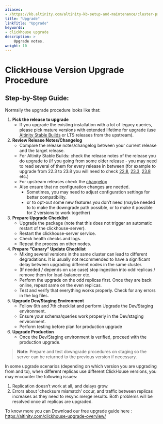 ```yaml
---
aliases:
- /https://kb.altinity.com/altinity-kb-setup-and-maintenance/cluster-production-configuration-guide/version-upgrades/
title: "Upgrade"
linkTitle: "Upgrade"
keywords:
- clickhouse upgrade
description: >
    Upgrade notes.
weight: 10
---
```


# ClickHouse Version Upgrade Procedure

## Step-by-Step Guide:

Normally the upgrade procedure looks like that:

1) **Pick the release to upgrade**
   - If you upgrade the existing installation with a lot of legacy queries, please pick mature versions with extended lifetime for upgrade (use [Altinity Stable Builds](https://docs.altinity.com/altinitystablebuilds/) or LTS releases from the upstream).
2) **Review Release Notes/Changelog**
   - Compare the release notes/changelog between your current release and the target release.
   - For Altinity Stable Builds: check the release notes of the release you do upgrade to (if you going from some older release - you may need to read several of them for every release in between (for example to upgrade from 22.3 to 23.8  you will need to check [22.8](https://docs.altinity.com/releasenotes/altinity-stable-release-notes/22.8/),
   [23.3](https://docs.altinity.com/releasenotes/altinity-stable-release-notes/23.3/), 
   [23.8](https://docs.altinity.com/releasenotes/altinity-stable-release-notes/23.8/)  etc.)
   - For upstream releases check the [changelog](https://github.com/ClickHouse/ClickHouse/blob/master/CHANGELOG.md)
   - Also ensure that no configuration changes are needed.
       - Sometimes, you may need to adjust configuration settings for better compatibility.
       - or to opt-out some new features you don’t need (maybe needed to to make the downgrade path possible, or to make it possible for 2 versions to work together)
3) **Prepare Upgrade Checklist**
   - Upgrade the package (note that this does not trigger an automatic restart of the clickhouse-server).
   - Restart the clickhouse-server service.
   - Check health checks and logs.
   - Repeat the process on other nodes.
4) **Prepare “Canary” Update Checklist**
   - Mixing several versions in the same cluster can lead to different degradations. It is usually not recommended to have a significant delay between upgrading different nodes in the same cluster.
   - (If needed / depends on use case) stop ingestion into odd replicas / remove them for load-balancer etc.
   - Perform the upgrade on the odd replicas first. Once they are back online, repeat same on the even replicas.
   - Test and verify that everything works properly. Check for any errors in the log files.
5) **Upgrade Dev/Staging Environment**
   - Follow 6th and 7th checklist and perform Upgrade the Dev/Staging environment. 
   - Ensure your schema/queries work properly in the Dev/staging environment.
   - Perform testing before plan for production upgrade
6) **Upgrade Production**
    - Once the Dev/Staging environment is verified, proceed with the production upgrade.

> **Note:**  Prepare and test downgrade procedures on staging so the server can be returned to the previous version if necessary.

In some upgrade scenarios (depending on which version you are upgrading from and to), when different replicas use different ClickHouse versions, you may encounter the following issues:

1. Replication doesn’t work at all, and delays grow.
2. Errors about 'checksum mismatch' occur, and traffic between replicas increases as they need to resync merge results.
Both problems will be resolved once all replicas are upgraded.

To know more you can Download our free upgrade guide here : https://altinity.com/clickhouse-upgrade-overview/

